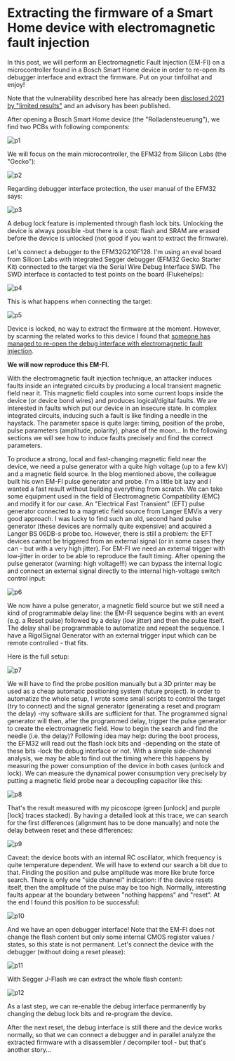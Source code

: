 # Extracting the firmware of a Smart Home device with electromagnetic fault injection

In this post, we will perform an Electromagnetic Fault Injection (EM-FI) on a microcontroller found in a Bosch Smart Home device in order to re-open its debugger interface and extract the firmware. Put on your tinfoilhat and enjoy!

Note that the vulnerability described here has already been [disclosed 2021 by "limited results"](https://limitedresults.com/2021/06/enter-the-efm32-gecko/) and an advisory has been published.

After opening a Bosch Smart Home device (the "Rolladensteuerung"), we find two PCBs with following components:

![p1](./pictures/p1.png)

We will focus on the main microcontroller, the EFM32 from Silicon Labs (the "Gecko"):

![p2](./pictures/p2.png)

Regarding debugger interface protection, the user manual of the EFM32 says:

![p3](./pictures/p3.png)

A debug lock feature is implemented through flash lock bits. Unlocking the device is always possible -but there is a cost: flash and SRAM are erased before the device is unlocked (not good if you want to extract the firmware).

Let's connect a debugger to the EFM32G210F128. I'm using an eval board from Silicon Labs with integrated Segger debugger (EFM32 Gecko Starter Kit) connected to the target via the Serial Wire Debug Interface SWD. The SWD interface is contacted to test points on the board (Flukehelps):

![p4](./pictures/p4.png)

This is what happens when connecting the target:

![p5](./pictures/p5.png)

Device is locked, no way to extract the firmware at the moment. However, by scanning the related works to this device I found that [someone has managed to re-open the debug interface with electromagnetic fault injection](https://limitedresults.com/2021/06/enter-the-efm32-gecko/). 

**We will now reproduce this EM-FI.**

With the electromagnetic fault injection technique, an attacker induces faults inside an integrated circuits by producing a local transient magnetic field near it. This magnetic field couples into some current loops inside the device (or device bond wires) and produces logical/digital faults. We are interested in faults which put our device in an insecure state. In complex integrated circuits, inducing such a fault is like finding a needle in the haystack. The parameter space is quite large: timing, position of the probe, pulse parameters (amplitude, polarity), phase of the moon… In the following sections we will see how to induce faults precisely and find the correct parameters.

To produce a strong, local and fast-changing magnetic field near the device, we need a pulse generator with a quite high voltage (up to a few kV) and a magnetic field source. In the blog mentioned above, the colleague built his own EM-FI pulse generator and probe. I'm a little bit lazy and I wanted a fast result without building everything from scratch. We can take some equipment used in the field of Electromagnetic Compatibility (EMC) and modify it for our case. An "Electrical Fast Transient" (EFT) pulse generator connected to a magnetic field source from Langer EMVis a very good approach. I was lucky to find such an old, second hand pulse generator (these devices are normally quite expensive) and acquired a Langer BS 06DB-s probe too. However, there is still a problem: the EFT devices cannot be triggered from an external signal (or in some cases they can - but with a very high jitter). For EM-FI we need an external trigger with low-jitter in order to be able to reproduce the fault timing. After opening the pulse generator (warning: high voltage!!!) we can bypass the internal logic and connect an external signal directly to the internal high-voltage switch control input:

![p6](./pictures/p6.png)

We now have a pulse generator, a magnetic field source but we still need a kind of programmable delay line: the EM-FI sequence begins with an event (e.g. a Reset pulse) followed by a delay (low jitter) and then the pulse itself. The delay shall be programmable to automatize and repeat the sequence. I have a RigolSignal Generator with an external trigger input which can be remote controlled - that fits.

Here is the full setup:

![p7](./pictures/p7.png)

We will have to find the probe position manually but a 3D printer may be used as a cheap automatic positioning system (future project). In order to automatize the whole setup, I wrote some small scripts to control the target (try to connect) and the signal generator (generating a reset and program the delay) -my software skills are sufficient for that. The programmed signal generator will then, after the programmed delay, trigger the pulse generator to create the electromagnetic field.
How to begin the search and find the needle (i.e. the delay)?
Following idea may help: during the boot process, the EFM32 will read out the flash lock bits and -depending on the state of these bits -lock the debug interface or not. With a simple side-channel analysis, we may be able to find out the timing where this happens by measuring the power consumption of the device in both cases (unlock and lock). We can measure the dynamical power consumption very precisely by putting a magnetic field probe near a decoupling capacitor like this:

![p8](./pictures/p8.png)

That's the result measured with my picoscope (green [unlock] and purple [lock] traces stacked). By having a detailed look at this trace, we can search for the first differences (alignment has to be done manually) and note the delay between reset and these differences:

![p9](./pictures/p9.png)

Caveat: the device boots with an internal RC oscillator, which frequency is quite temperature dependent. We will have to extend our search a bit due to that.
Finding the position and pulse amplitude was more like brute force search. There is only one "side channel" indication: if the device resets itself, then the amplitude of the pulse may be too high. Normally, interesting faults appear at the boundary between "nothing happens" and "reset". At the end I found this position to be successful:

![p10](./pictures/p10.png)

And we have an open debugger interface! Note that the EM-FI does not change the flash content but only some internal CMOS register values / states, so this state is not permanent. Let's connect the device with the debugger (without doing a reset please):

![p11](./pictures/p11.png)

With Segger J-Flash we can extract the whole flash content:

![p12](./pictures/p12.png)

As a last step, we can re-enable the debug interface permanently by changing the debug lock bits and re-program the device.

After the next reset, the debug interface is still there and the device works normally, so that we can connect a debugger and in parallel analyze the extracted firmware with a disassembler / decompiler tool - but that's another story…
